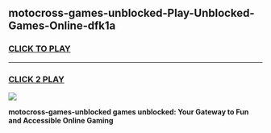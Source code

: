 
## motocross-games-unblocked-Play-Unblocked-Games-Online-dfk1a
<h3>
<a href="https://premium76.site?title=motocross-games-unblocked&ref=24A">CLICK TO PLAY</a></h3>
<hr>

<h3>
<a href="https://premium76.site?title=motocross-games-unblocked&ref=24A">CLICK 2 PLAY</a>
  
</h3>

<a href="https://premium76.site?title=motocross-games-unblocked&ref=24A"><img src="https://clearcache.store/games.png"></a>


**motocross-games-unblocked games unblocked: Your Gateway to Fun and Accessible Online Gaming**

